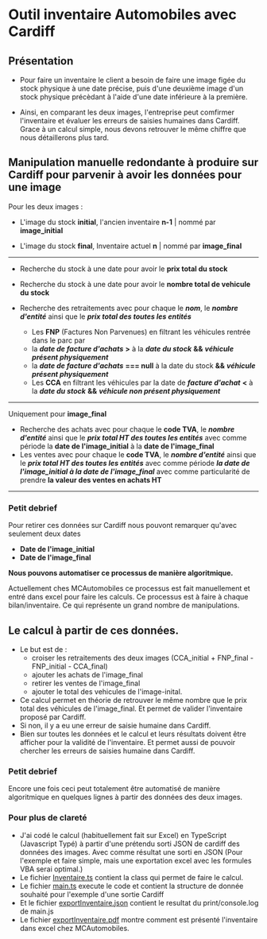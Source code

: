 # Outil inventaire Automobiles avec Cardiff

## Présentation

- Pour faire un inventaire le client a besoin de faire une image figée du stock physique à une date précise, puis d'une deuxième image d'un stock physique précèdant à l'aide d'une date inférieure à la première.

- Ainsi, en comparant les deux images, l'entreprise peut comfirmer l'inventaire et évaluer les erreurs de saisies humaines dans Cardiff. Grace à un calcul simple, nous devons retrouver le même chiffre que nous détaillerons plus tard.

## Manipulation manuelle redondante à produire sur Cardiff pour parvenir à avoir les données pour une image

Pour les deux images :

- L'image du stock **initial**, l'ancien inventaire **n-1** | nommé par **image_initial**

- L'image du stock **final**, Inventaire actuel **n** | nommé par **image_final**

---

- Recherche du stock à une date pour avoir le **prix total du stock**
- Recherche du stock à une date pour avoir le **nombre total de vehicule du stock**
- Recherche des retraitements avec pour chaque le **_nom_**, le **_nombre d'entité_** ainsi que le **_prix total des toutes les entités_**

  - Les **FNP** (Factures Non Parvenues) en filtrant les véhicules rentrée dans le parc par
  - la **_date de facture d'achats_** **>** à la **_date du stock_** **&&** **_véhicule présent physiquement_**
  - la **_date de facture d'achats_** **=== null** à la date du stock **&&** **_véhicule présent physiquement_**
  - Les **CCA** en filtrant les véhicules par la date de **_facture d'achat_** **<** à la **_date du stock_** **&&** **_véhicule non présent physiquement_**

---

Uniquement pour **image_final**

- Recherche des achats avec pour chaque le **code TVA**, le **_nombre d'entité_** ainsi que le **_prix total HT des toutes les entités_** avec comme période la **date de l'image_initial** à la **date de l'image_final**
- Les ventes avec pour chaque le **code TVA**, le **_nombre d'entité_** ainsi que le **_prix total HT des toutes les entités_** avec comme période **_la date de l'image_initial à la date de l'image_final_** avec comme particularité de prendre **la valeur des ventes en achats HT**

---

### Petit debrief

Pour retirer ces données sur Cardiff nous pouvont remarquer qu'avec seulement deux dates

- **Date de l'image_initial**
- **Date de l'image_final**

**Nous pouvons automatiser ce processus de manière algoritmique.**

Actuellement ches MCAutomobiles ce processus est fait manuellement et entré dans excel pour faire les calculs. Ce processus est à faire à chaque bilan/inventaire. Ce qui représente un grand nombre de manipulations.


## Le calcul à partir de ces données.

- Le but est de :
  - croiser les retraitements des deux images (CCA_initial + FNP_final - FNP_initial - CCA_final)
  - ajouter les achats de l'image_final
  - retirer les ventes de l'image_final
  - ajouter le total des vehicules de l'image-inital.
- Ce calcul permet en théorie de retrouver le même nombre que le prix total des véhicules de l'image_final. Et permet de valider l'inventaire proposé par Cardiff.
- Si non, il y a eu une erreur de saisie humaine dans Cardiff.
- Bien sur toutes les données et le calcul et leurs résultats doivent être afficher pour la validité de l'inventaire. Et permet aussi de pouvoir chercher les erreurs de saisies humaine dans Cardiff.

### Petit debrief

Encore une fois ceci peut totalement être automatisé de manière algoritmique en quelques lignes à partir des données des deux images.

### Pour plus de clareté

- J'ai codé le calcul (habituellement fait sur Excel) en TypeScript (Javascript Typé) à partir d'une prétendu sorti JSON de cardiff des données des images. Avec comme résultat une sorti en JSON (Pour l'exemple et faire simple, mais une exportation excel avec les formules VBA serai optimal.)
- Le fichier [Inventaire.ts](https://github.com/OverGlass/inventaire_cardiff_proposition/blob/master/Inventaire.ts) contient la class qui permet de faire le calcul.
- Le fichier [main.ts](https://github.com/OverGlass/inventaire_cardiff_proposition/blob/master/main.ts) execute le code et contient la structure de donnée souhaité pour l'exemple d'une sortie Cardiff
- Et le fichier [exportInventaire.json](https://github.com/OverGlass/inventaire_cardiff_proposition/blob/master/exportInventaire.json) contient le resultat du print/console.log de main.js
- Le fichier [exportInventaire.pdf](https://github.com/OverGlass/inventaire_cardiff_proposition/blob/master/exportInventaire.pdf) montre comment est présenté l'inventaire dans excel chez MCAutomobiles.
